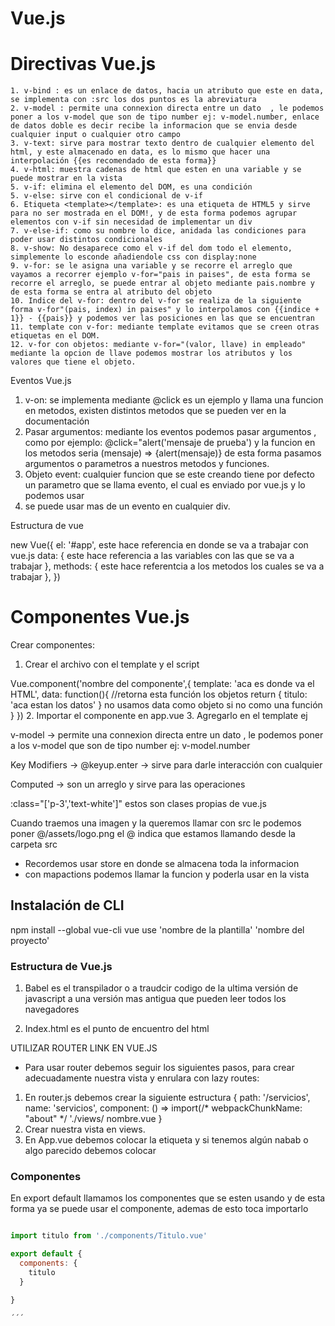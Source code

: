 # Vue.js

<h1>Directivas Vue.js</h1>

    1. v-bind : es un enlace de datos, hacia un atributo que este en data, se implementa con :src los dos puntos es la abreviatura
    2. v-model : permite una connexion directa entre un dato  , le podemos poner a los v-model que son de tipo number ej: v-model.number, enlace de datos doble es decir recibe la informacion que se envia desde cualquier input o cualquier otro campo
    3. v-text: sirve para mostrar texto dentro de cualquier elemento del html, y este almacenado en data, es lo mismo que hacer una interpolación {{es recomendado de esta forma}}
    4. v-html: muestra cadenas de html que esten en una variable y se puede mostrar en la vista
    5. v-if: elimina el elemento del DOM, es una condición 
    5. v-else: sirve con el condicional de v-if
    6. Etiqueta <template></template>: es una etiqueta de HTML5 y sirve para no ser mostrada en el DOM!, y de esta forma podemos agrupar elementos con v-if sin necesidad de implementar un div
    7. v-else-if: como su nombre lo dice, anidada las condiciones para poder usar distintos condicionales
    8. v-show: No desaparece como el v-if del dom todo el elemento, simplemente lo esconde añadiendole css con display:none
    9. v-for: se le asigna una variable y se recorre el arreglo que vayamos a recorrer ejemplo v-for="pais in paises", de esta forma se recorre el arreglo, se puede entrar al objeto mediante pais.nombre y de esta forma se entra al atributo del objeto
    10. Indice del v-for: dentro del v-for se realiza de la siguiente forma v-for"(pais, index) in paises" y lo interpolamos con {{indice + 1}} - {{pais}} y podemos ver las posiciones en las que se encuentran
    11. template con v-for: mediante template evitamos que se creen otras etiquetas en el DOM.
    12. v-for con objetos: mediante v-for="(valor, llave) in empleado" mediante la opcion de llave podemos mostrar los atributos y los valores que tiene el objeto.


Eventos Vue.js 

  1. v-on: se implementa mediante @click es un ejemplo y llama una funcion en metodos, existen distintos metodos que se pueden ver en la documentación
  2. Pasar argumentos: mediante los eventos podemos pasar argumentos , como por ejemplo: @click="alert('mensaje de prueba') y la funcion en los metodos seria (mensaje) => {alert(mensaje)} de esta forma pasamos argumentos o parametros a nuestros metodos y funciones.
  3. Objeto event: cualquier funcion que se este creando tiene por defecto un parametro que se llama evento, el cual es enviado por vue.js y lo podemos usar
  4. se puede usar mas de un evento en cualquier div. 



Estructura de vue 

new Vue({
    el: '#app', este hace referencia en donde se va a trabajar con vue.js
    data: {
      este hace referencia a las variables con las que se va a trabajar 
    }, 
    methods: {
        este hace referentcia a los metodos los cuales se va a trabajar
    },
})

<h1>Componentes Vue.js</h1>

Crear componentes:
1. Crear el archivo con el template y el script

Vue.component('nombre del componente',{
  template: 'aca es donde va el HTML',
  data: function(){
    //retorna esta función los objetos 
    return {
      titulo: 'aca estan los datos'
    }
    no usamos data como objeto si no como una función
  }
})
2. Importar el componente en app.vue
3. Agregarlo en el template ej <cabecera></cabecera>

v-model -> permite una connexion directa entre un dato  , le podemos poner a los v-model que son de tipo number ej: v-model.number

Key Modifiers -> @keyup.enter -> sirve para darle interacción con cualquier 

Computed -> son un arreglo y sirve para las operaciones

:class="['p-3','text-white']" estos son clases propias de vue.js

Cuando traemos una imagen y la queremos llamar con src le podemos poner @/assets/logo.png el @ indica que estamos llamando desde la carpeta src

- Recordemos usar store en donde se almacena toda la informacion 
- con mapactions podemos llamar la funcion y poderla usar en la vista

<h2>Instalación de CLI</h2>

npm install --global vue-cli
vue use 'nombre de la plantilla' 'nombre del proyecto'

### Estructura de Vue.js

1. Babel es el transpilador o a traudcir codigo de la ultima versión de javascript a una versión mas antigua que pueden leer todos los navegadores

2. Index.html es el punto de encuentro del html


UTILIZAR ROUTER LINK EN VUE.JS

- Para usar router debemos seguir los siguientes pasos, para crear adecuadamente nuestra vista y enrulara con lazy routes:
1. En router.js debemos crear la siguiente estructura
    {
      path: '/servicios',
      name: 'servicios',
      component: () => import(/* webpackChunkName: "about" */ './views/	nombre.vue
    }
2. Crear nuestra vista en views.
3. En App.vue debemos colocar la etiqueta <router-view/> y si tenemos algún nabab o algo parecido debemos colocar <router-link to=“path”></router-link>


### Componentes

En export default llamamos los componentes que se esten usando y de esta forma ya se puede usar el componente, ademas de esto toca importarlo

```js

import titulo from './components/Titulo.vue'

export default {
  components: {
    titulo
  }

}

´´´